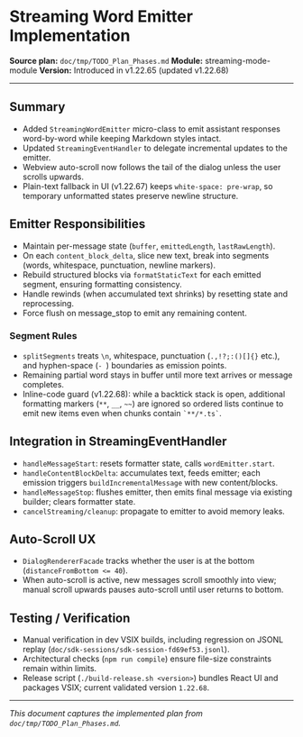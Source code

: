 # Streaming Word Emitter Implementation

**Source plan:** `doc/tmp/TODO_Plan_Phases.md`
**Module:** streaming-mode-module
**Version:** Introduced in v1.22.65 (updated v1.22.68)

---

## Summary
- Added `StreamingWordEmitter` micro-class to emit assistant responses word-by-word while keeping Markdown styles intact.
- Updated `StreamingEventHandler` to delegate incremental updates to the emitter.
- Webview auto-scroll now follows the tail of the dialog unless the user scrolls upwards.
- Plain-text fallback in UI (v1.22.67) keeps `white-space: pre-wrap`, so temporary unformatted states preserve newline structure.

## Emitter Responsibilities
- Maintain per-message state (`buffer`, `emittedLength`, `lastRawLength`).
- On each `content_block_delta`, slice new text, break into segments (words, whitespace, punctuation, newline markers).
- Rebuild structured blocks via `formatStaticText` for each emitted segment, ensuring formatting consistency.
- Handle rewinds (when accumulated text shrinks) by resetting state and reprocessing.
- Force flush on message_stop to emit any remaining content.

### Segment Rules
- `splitSegments` treats `\n`, whitespace, punctuation (`.,!?;:()[]{}` etc.), and hyphen-space (`- `) boundaries as emission points.
- Remaining partial word stays in buffer until more text arrives or message completes.
- Inline-code guard (v1.22.68): while a backtick stack is open, additional formatting markers (`**`, `__`, `~~`) are ignored so ordered lists continue to emit new items even when chunks contain `` `**/*.ts` ``.

## Integration in StreamingEventHandler
- `handleMessageStart`: resets formatter state, calls `wordEmitter.start`.
- `handleContentBlockDelta`: accumulates text, feeds emitter; each emission triggers `buildIncrementalMessage` with new content/blocks.
- `handleMessageStop`: flushes emitter, then emits final message via existing builder; clears formatter state.
- `cancelStreaming/cleanup`: propagate to emitter to avoid memory leaks.

## Auto-Scroll UX
- `DialogRendererFacade` tracks whether the user is at the bottom (`distanceFromBottom <= 40`).
- When auto-scroll is active, new messages scroll smoothly into view; manual scroll upwards pauses auto-scroll until user returns to bottom.

## Testing / Verification
- Manual verification in dev VSIX builds, including regression on JSONL replay (`doc/sdk-sessions/sdk-session-fd69ef53.jsonl`).
- Architectural checks (`npm run compile`) ensure file-size constraints remain within limits.
- Release script (`./build-release.sh <version>`) bundles React UI and packages VSIX; current validated version `1.22.68`.

---
*This document captures the implemented plan from `doc/tmp/TODO_Plan_Phases.md`.*
